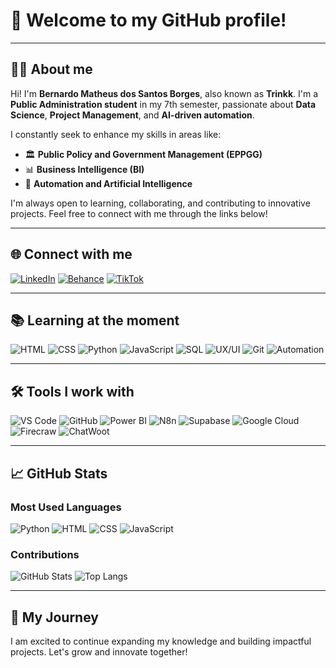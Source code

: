 # 💜 Welcome to my GitHub profile!

---

## 🧑‍💼 About me

Hi! I'm **Bernardo Matheus dos Santos Borges**, also known as **Trinkk**. I'm a **Public Administration student** in my 7th semester, passionate about **Data Science**, **Project Management**, and **AI-driven automation**. 

I constantly seek to enhance my skills in areas like:

- 🏛 **Public Policy and Government Management (EPPGG)**
- 📊 **Business Intelligence (BI)**
- 🤖 **Automation and Artificial Intelligence**

I'm always open to learning, collaborating, and contributing to innovative projects. Feel free to connect with me through the links below!

---

## 🌐 Connect with me

[![LinkedIn](https://img.shields.io/badge/LinkedIn-0A66C2?style=for-the-badge&logo=linkedin&logoColor=white)](https://www.linkedin.com/in/bernardo-borges-01a47527b/)
[![Behance](https://img.shields.io/badge/Behance-1769FF?style=for-the-badge&logo=behance&logoColor=white)](https://www.behance.net/bernardoborges01)
[![TikTok](https://img.shields.io/badge/TikTok-EE1D52?style=for-the-badge&logo=tiktok&logoColor=white)](https://www.tiktok.com/@trinkk1?lang=pt-BR)

---

## 📚 Learning at the moment

![HTML](https://img.shields.io/badge/HTML-E34F26?style=for-the-badge&logo=html5&logoColor=white)
![CSS](https://img.shields.io/badge/CSS-1572B6?style=for-the-badge&logo=css3&logoColor=white)
![Python](https://img.shields.io/badge/Python-3776AB?style=for-the-badge&logo=python&logoColor=white)
![JavaScript](https://img.shields.io/badge/JavaScript-F7DF1E?style=for-the-badge&logo=javascript&logoColor=black)
![SQL](https://img.shields.io/badge/SQL-4479A1?style=for-the-badge&logo=postgresql&logoColor=white)
![UX/UI](https://img.shields.io/badge/UX/UI-008080?style=for-the-badge&logo=figma&logoColor=white)
![Git](https://img.shields.io/badge/Git-F05032?style=for-the-badge&logo=git&logoColor=white)
![Automation](https://img.shields.io/badge/Automation-4CAF50?style=for-the-badge&logo=n8n&logoColor=white)

---

## 🛠 Tools I work with

![VS Code](https://img.shields.io/badge/VS_Code-007ACC?style=for-the-badge&logo=visualstudiocode&logoColor=white)
![GitHub](https://img.shields.io/badge/GitHub-181717?style=for-the-badge&logo=github&logoColor=white)
![Power BI](https://img.shields.io/badge/Power_BI-F2C811?style=for-the-badge&logo=powerbi&logoColor=black)
![N8n](https://img.shields.io/badge/N8n-2088FF?style=for-the-badge&logo=n8n&logoColor=white)
![Supabase](https://img.shields.io/badge/Supabase-3ECF8E?style=for-the-badge&logo=supabase&logoColor=white)
![Google Cloud](https://img.shields.io/badge/Google_Cloud-4285F4?style=for-the-badge&logo=googlecloud&logoColor=white)
![Firecraw](https://img.shields.io/badge/Firecraw-F57C00?style=for-the-badge&logoColor=white)
![ChatWoot](https://img.shields.io/badge/ChatWoot-0084FF?style=for-the-badge&logo=chatwoot&logoColor=white)

---

## 📈 GitHub Stats

### Most Used Languages

![Python](https://img.shields.io/badge/Python-50%25-green)
![HTML](https://img.shields.io/badge/HTML-20%25-orange)
![CSS](https://img.shields.io/badge/CSS-20%25-blue)
![JavaScript](https://img.shields.io/badge/JavaScript-10%25-yellow)

### Contributions

![GitHub Stats](https://github-readme-stats.vercel.app/api?username=trinkk&show_icons=true&theme=radical)
![Top Langs](https://github-readme-stats.vercel.app/api/top-langs/?username=trinkk&layout=compact&theme=radical)

---

## 🚀 My Journey

I am excited to continue expanding my knowledge and building impactful projects. Let's grow and innovate together!
